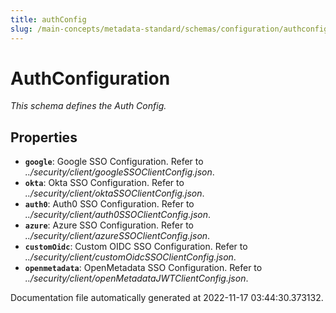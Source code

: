 ```yaml
---
title: authConfig
slug: /main-concepts/metadata-standard/schemas/configuration/authconfig
---
```


# AuthConfiguration

*This schema defines the Auth Config.*

## Properties

- **`google`**: Google SSO Configuration. Refer to *../security/client/googleSSOClientConfig.json*.
- **`okta`**: Okta SSO Configuration. Refer to *../security/client/oktaSSOClientConfig.json*.
- **`auth0`**: Auth0 SSO Configuration. Refer to *../security/client/auth0SSOClientConfig.json*.
- **`azure`**: Azure SSO Configuration. Refer to *../security/client/azureSSOClientConfig.json*.
- **`customOidc`**: Custom OIDC SSO Configuration. Refer to *../security/client/customOidcSSOClientConfig.json*.
- **`openmetadata`**: OpenMetadata SSO Configuration. Refer to *../security/client/openMetadataJWTClientConfig.json*.


Documentation file automatically generated at 2022-11-17 03:44:30.373132.
